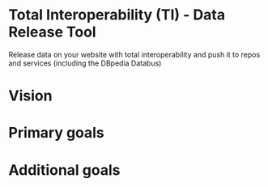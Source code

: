 # Total Interoperability (TI) - Data Release Tool
Release data on your website with total interoperability and push it to repos and services (including the DBpedia Databus)

# Vision


# Primary goals


# Additional goals






